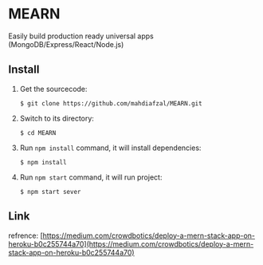# MEARN

Easily build production ready universal apps (MongoDB/Express/React/Node.js)

## Install

1. Get the sourcecode:
    ```
    $ git clone https://github.com/mahdiafzal/MEARN.git
    ```

2. Switch to its directory:
    ```
    $ cd MEARN
    ```

3. Run `npm install` command, it will install dependencies:
    ```
    $ npm install
    ```

4. Run `npm start` command, it will run project:
    ```
    $ npm start sever
    ```

## Link
refrence: [https://medium.com/crowdbotics/deploy-a-mern-stack-app-on-heroku-b0c255744a70](https://medium.com/crowdbotics/deploy-a-mern-stack-app-on-heroku-b0c255744a70)